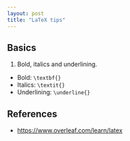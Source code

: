```yaml
---
layout: post
title: "LaTeX tips"
---
```


## Basics

1. Bold, italics and underlining.

* Bold: `\textbf{}`
* Italics: `\textit{}`
* Underlining: `\underline{}`

## References

* <https://www.overleaf.com/learn/latex>
